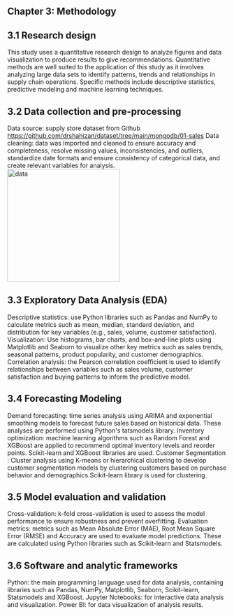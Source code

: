 ## Chapter 3: Methodology
## 3.1 Research design
This study uses a quantitative research design to analyze figures and data visualization to produce results to give recommendations. Quantitative methods are well suited to the application of this study as it involves analyzing large data sets to identify patterns, trends and relationships in supply chain operations. Specific methods include descriptive statistics, predictive modeling and machine learning techniques.

## 3.2 Data collection and pre-processing
Data source: supply store dataset from Github
https://github.com/drshahizan/dataset/tree/main/mongodb/01-sales
Data cleaning: data was imported and cleaned to ensure accuracy and completeness, resolve missing values, inconsistencies, and outliers, standardize date formats and ensure consistency of categorical data, and create relevant variables for analysis.
<img width="258" alt="data" src="https://github.com/user-attachments/assets/b44f48cd-e49d-4fe0-9f6e-485aaf33470c">

## 3.3 Exploratory Data Analysis (EDA)
Descriptive statistics: use Python libraries such as Pandas and NumPy to calculate metrics such as mean, median, standard deviation, and distribution for key variables (e.g., sales, volume, customer satisfaction).
Visualization: Use histograms, bar charts, and box-and-line plots using Matplotlib and Seaborn to visualize other key metrics such as sales trends, seasonal patterns, product popularity, and customer demographics.
Correlation analysis: the Pearson correlation coefficient is used to identify relationships between variables such as sales volume, customer satisfaction and buying patterns to inform the predictive model.

## 3.4 Forecasting Modeling
Demand forecasting: time series analysis using ARIMA and exponential smoothing models to forecast future sales based on historical data. These analyses are performed using Python's tatsmodels library.
Inventory optimization: machine learning algorithms such as Random Forest and XGBoost are applied to recommend optimal inventory levels and reorder points. Scikit-learn and XGBoost libraries are used.
Customer Segmentation : Cluster analysis using K-means or hierarchical clustering to develop customer segmentation models by clustering customers based on purchase behavior and demographics.Scikit-learn library is used for clustering.

## 3.5 Model evaluation and validation
Cross-validation: k-fold cross-validation is used to assess the model performance to ensure robustness and prevent overfitting.
Evaluation metrics: metrics such as Mean Absolute Error (MAE), Root Mean Square Error (RMSE) and Accuracy are used to evaluate model predictions. These are calculated using Python libraries such as Scikit-learn and Statsmodels.

## 3.6 Software and analytic frameworks
Python: the main programming language used for data analysis, containing libraries such as Pandas, NumPy, Matplotlib, Seaborn, Scikit-learn, Statsmodels and XGBoost.
Jupyter Notebooks: for interactive data analysis and visualization.
Power BI: for data visualization of analysis results.


